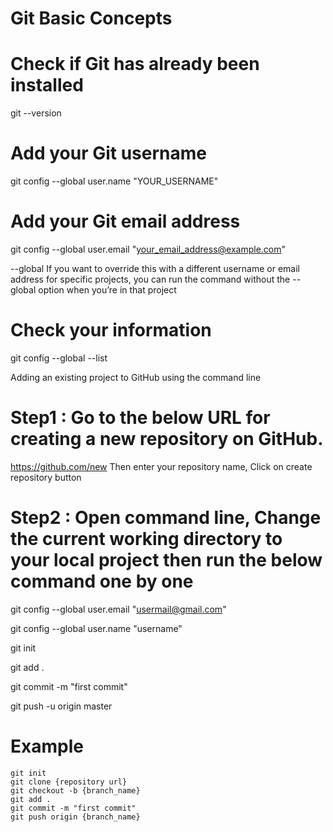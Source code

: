 # Git Basic Concepts


# Check if Git has already been installed
git --version

# Add your Git username
git config --global user.name "YOUR_USERNAME"

# Add your Git email address
git config --global user.email "your_email_address@example.com"

--global
If you want to override this with a different username or email address for specific projects, you can run the command without the --global option when you’re in that project

# Check your information
git config --global --list

Adding an existing project to GitHub using the command line

# Step1 : Go to the below URL for creating a new repository on GitHub.
https://github.com/new
Then enter your repository name, Click on create repository button

# Step2 : Open command line, Change the current working directory to your local project then run the below command one by one 

git config --global user.email "usermail@gmail.com"

git config --global user.name "username"

git init

git add .

git commit -m "first commit"

git push -u origin master 

# Example
```
git init
git clone {repository url}
git checkout -b {branch_name}
git add .
git commit -m "first commit"
git push origin {branch_name}
```

